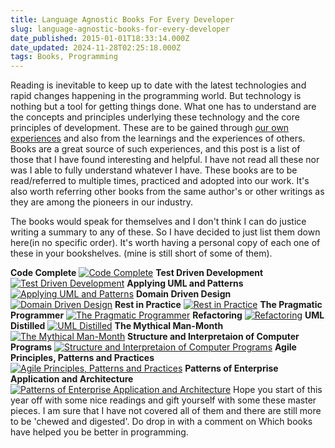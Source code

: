 ```yaml
---
title: Language Agnostic Books For Every Developer
slug: language-agnostic-books-for-every-developer
date_published: 2015-01-01T18:33:14.000Z
date_updated: 2024-11-28T02:25:18.000Z
tags: Books, Programming
---
```


Reading is inevitable to keep up to date with the latest technologies and rapid changes happening in the programming world. But technology is nothing but a tool for getting things done. What one has to understand are the concepts and principles underlying these technology and the core principles of development. These are to be gained through [our own experiences](__GHOST_URL__/blog/an-enterprise-it-project-experience/) and also from the learnings and the experiences of others. Books are a great source of such experiences, and this post is a list of those that I have found interesting and helpful. I have not read all these nor was I able to fully understand whatever I have. These books are to be read/referred to multiple times, practiced and adopted into our work. It's also worth referring other books from the same author's or other writings as they are among the pioneers in our industry.

The books would speak for themselves and I don't think I can do justice writing a summary to any of these. So I have decided to just list them down here(in no specific order). It's worth having a personal copy of each one of these in your bookshelves. (mine is still short of some of them).

**Code Complete**
[![Code Complete](__GHOST_URL__/content/images/books_codecomplete.jpg)](http://www.amazon.com/gp/product/0735619670/ref=as_li_tl?ie=UTF8&amp;camp=1789&amp;creative=390957&amp;creativeASIN=0735619670&amp;linkCode=as2&amp;tag=rahulpnath-20&amp;linkId=6EBVFQ44LVCQC3VW)
**Test Driven Development**
[![Test Driven Development](__GHOST_URL__/content/images/books_tdd.jpg)](http://www.amazon.com/gp/product/0321146530/ref=as_li_tl?ie=UTF8&amp;camp=1789&amp;creative=390957&amp;creativeASIN=0321146530&amp;linkCode=as2&amp;tag=rahulpnath-20&amp;linkId=UFKBUSTB43PNRS76)
**Applying UML and Patterns**
[![Applying UML and Patterns](__GHOST_URL__/content/images/books_applyinguml.jpeg)](http://www.amazon.com/gp/product/0131489062/ref=as_li_tl?ie=UTF8&amp;camp=1789&amp;creative=390957&amp;creativeASIN=0131489062&amp;linkCode=as2&amp;tag=rahulpnath-20&amp;linkId=2IKSKNFHUIXAC3V4)
**Domain Driven Design**
[![Domain Driven Design](__GHOST_URL__/content/images/books_ddd.jpg)](http://www.amazon.com/gp/product/0321125215/ref=as_li_tl?ie=UTF8&amp;camp=1789&amp;creative=390957&amp;creativeASIN=0321125215&amp;linkCode=as2&amp;tag=rahulpnath-20&amp;linkId=LGNNMURUNPIQJ22Q)
**Rest in Practice**
[![Rest in Practice](__GHOST_URL__/content/images/books_restinpractice.jpg)](http://www.amazon.com/gp/product/0596805829/ref=as_li_tl?ie=UTF8&amp;camp=1789&amp;creative=390957&amp;creativeASIN=0596805829&amp;linkCode=as2&amp;tag=rahulpnath-20&amp;linkId=BAC6OAIRWSGB4ZBB)
**The Pragmatic Programmer**
[![The Pragmatic Programmer](__GHOST_URL__/content/images/books_pragmaticprogrammer.jpg)](http://www.amazon.com/gp/product/020161622X/ref=as_li_tl?ie=UTF8&amp;camp=1789&amp;creative=390957&amp;creativeASIN=020161622X&amp;linkCode=as2&amp;tag=rahulpnath-20&amp;linkId=I6W7QKVDPXSBR37P)
**Refactoring**
[![Refactoring](__GHOST_URL__/content/images/books_refactoring.jpg)](http://www.amazon.com/gp/product/0201485672/ref=as_li_tl?ie=UTF8&amp;camp=1789&amp;creative=390957&amp;creativeASIN=0201485672&amp;linkCode=as2&amp;tag=rahulpnath-20&amp;linkId=VPJIMQDT3AENNVY6)
**UML Distilled**
[![UML Distilled](__GHOST_URL__/content/images/books_umldistilled.jpg)](http://www.amazon.com/gp/product/0321193687/ref=as_li_tl?ie=UTF8&amp;camp=1789&amp;creative=390957&amp;creativeASIN=0321193687&amp;linkCode=as2&amp;tag=rahulpnath-20&amp;linkId=HXUV2APJ7YOHRIZY)
**The Mythical Man-Month**
[![The Mythical Man-Month](__GHOST_URL__/content/images/books_mythicalmanmonth.jpg)](http://www.amazon.com/gp/product/0201835959/ref=as_li_tl?ie=UTF8&amp;camp=1789&amp;creative=390957&amp;creativeASIN=0201835959&amp;linkCode=as2&amp;tag=rahulpnath-20&amp;linkId=HKH5I6Q3Y6IYSCI5)
**Structure and Interpretaion of Computer Programs**
[![Structure and Interpretaion of Computer Programs](__GHOST_URL__/content/images/books_sicp.jpg)](http://www.amazon.com/gp/product/0262510871/ref=as_li_tl?ie=UTF8&amp;camp=1789&amp;creative=390957&amp;creativeASIN=0262510871&amp;linkCode=as2&amp;tag=rahulpnath-20&amp;linkId=7YASXOZAUG7JDUDI)
**Agile Principles, Patterns and Practices**
[![Agile Principles, Patterns and Practices](__GHOST_URL__/content/images/books_agilepatterns.jpg)](http://www.amazon.com/gp/product/0131857258/ref=as_li_tl?ie=UTF8&amp;camp=1789&amp;creative=390957&amp;creativeASIN=0131857258&amp;linkCode=as2&amp;tag=rahulpnath-20&amp;linkId=SQ27A44S24WSXQK4)
**Patterns of Enterprise Application and Architecture**
[![Patterns of Enterprise Application and Architecture](__GHOST_URL__/content/images/books_poeaa.jpg)](http://www.amazon.com/gp/product/0321127420/ref=as_li_tl?ie=UTF8&amp;camp=1789&amp;creative=390957&amp;creativeASIN=0321127420&amp;linkCode=as2&amp;tag=rahulpnath-20&amp;linkId=UR5IBEFV64BK5FYG)
Hope you start of this year off with some nice readings and gift yourself with some these master pieces. I am sure that I have not covered all of them and there are still more to be 'chewed and digested'. Do drop in with a comment on Which books have helped you be better in programming.
